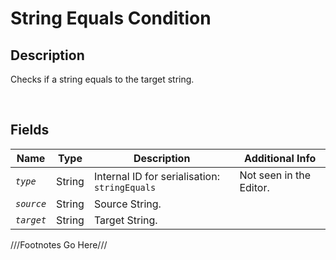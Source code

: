 String Equals Condition
============= 

## Description

Checks if a string equals to the target string.

<br />

## Fields

| Name     | Type   | Description | Additional Info |
| -------- | ------ | ----------- | --------------- |
| *`type`* | String |      Internal ID for serialisation: `stringEquals`       |         Not seen in the Editor.        |
| *`source`* | String |      Source String.       |                 |
| *`target`* | String |      Target String.       |                 |

///Footnotes Go Here///

[^-1]: Fields in *italics* are required for the Object to be valid.  
